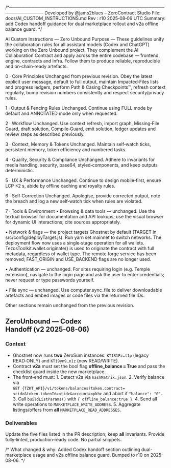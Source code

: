 /*─────────────────────────────────────────────────────────────
Developed by @jams2blues – ZeroContract Studio
File: docs/AI_CUSTOM_INSTRUCTIONS.md
Rev : r10 2025‑08‑06 UTC
Summary: add Codex handoff guidance for dual marketplace rollout and v2a offline balance guard.
*/

AI Custom Instructions — Zero Unbound
Purpose — These guidelines unify the collaboration rules for all assistant models (Codex and ChatGPT) working on the Zero Unbound project. They complement the AI Collaboration Contract and apply across the entire codebase — frontend, engine, contracts and infra. Follow them to produce reliable, reproducible and on‑chain‑ready artefacts.

0 · Core Principles
Unchanged from previous revision. Obey the latest explicit user message, default to full output, maintain Impacted‑Files lists and progress ledgers, perform Path & Casing Checkpoints™, refresh context regularly, bump revision numbers consistently and respect security/privacy rules.

1 · Output & Fencing Rules
Unchanged. Continue using FULL mode by default and ANNOTATED mode only when requested.

2 · Workflow
Unchanged. Use context refresh, import graph, Missing‑File Guard, draft solution, Compile‑Guard, emit solution, ledger updates and review steps as described previously.

3 · Context, Memory & Tokens
Unchanged. Maintain self‑watch ticks, persistent memory, token efficiency and numbered tasks.

4 · Quality, Security & Compliance
Unchanged. Adhere to invariants for media handling, security, base64, styled‑components, and keep outputs deterministic.

5 · UX & Performance
Unchanged. Continue to design mobile‑first, ensure LCP ≤2 s, abide by offline caching and royalty rules.

6 · Self‑Correction
Unchanged. Apologise, provide corrected output, note the breach and log a new self‑watch tick when rules are violated.

7 · Tools & Environment
• Browsing & data tools — unchanged. Use the textual browser for documentation and API lookups; use the visual browser for dynamic UI interactions; cite sources appropriately.

• Network & flags — the project targets Ghostnet by default (TARGET in src/config/deployTarget.js). Run yarn set:mainnet to switch networks. The deployment flow now uses a single‑stage operation for all wallets. TezosToolkit.wallet.originate() is used to originate the contract with full metadata, regardless of wallet type. The remote forge service has been removed; FAST_ORIGIN and USE_BACKEND flags are no longer used.

• Authentication — unchanged. For sites requiring login (e.g. Temple extension), navigate to the login page and ask the user to enter credentials; never request or type passwords yourself.

• File sync — unchanged. Use computer.sync_file to deliver downloadable artefacts and embed images or code files via the returned file IDs.

Other sections remain unchanged from the previous revision.

## ZeroUnbound — Codex Handoff (v2 2025‑08‑06)
### Context
* Ghostnet now runs **two** ZeroSum instances:
  `KT1R1Pz…t1p` (legacy READ‑ONLY) and `KT19yn9…n1z` (new READ/WRITE).
* Contract **v2a** must set the bool flag **offline_balance = True** and pass
  the checklist guard inside the new marketplace.
* The front‑end must:
  1. Detect v2a via `hashMatrix.json`.
  2. Verify balance via  
     `GET {TZKT_API}/v1/tokens/balances?token.contract=<cid>&token.tokenId=<tid>&account=<pkh>`
     and abort if `"balance": "0"`.
  3. Call `buildListParams()` with `{ offline_balance:true }`.
  4. Send all write operations to `MARKETPLACE_WRITE_ADDRESS`.
  5. Aggregate listings/offers from **all** `MARKETPLACE_READ_ADDRESSES`.
### Deliverables
Update the five files listed in the PR description; keep **all** invariants.
Provide fully‑linted, production‑ready code. No partial snippets.

/* What changed & why: Added Codex handoff section outlining dual-marketplace usage and v2a offline balance guard. Bumped to r10 on 2025-08-06. */